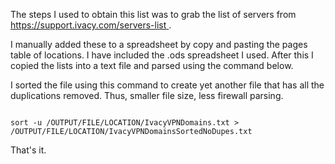 The steps I used to obtain this list was to grab the list of servers from [https://support.ivacy.com/servers-list ](https://support.ivacy.com/servers-list). 

I manually added these to a spreadsheet by copy and pasting the pages table of locations. I have included the .ods spreadsheet I used. After this I copied the lists into a text file and parsed using the command below. 


I sorted the file using this command to create yet another file that has all the duplications removed. Thus, smaller file size, less firewall parsing.

```

sort -u /OUTPUT/FILE/LOCATION/IvacyVPNDomains.txt > /OUTPUT/FILE/LOCATION/IvacyVPNDomainsSortedNoDupes.txt

```

That's it.
